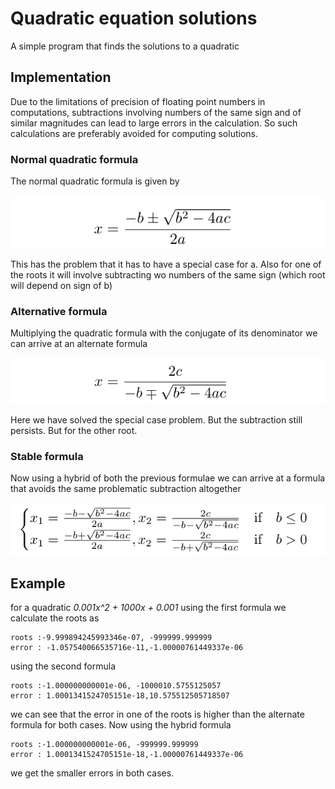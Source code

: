# Quadratic equation solutions

A simple program that finds the solutions to a quadratic

## Implementation

Due to the limitations of precision of floating point numbers in computations, subtractions involving numbers of the same sign and of similar 
magnitudes can lead to large errors in the calculation. So such calculations are preferably avoided for computing solutions.

### Normal quadratic formula

The normal quadratic formula is given by

![normal quadratic formula](./demo_images/demo_1.png)

This has the problem that it has to have a special case for a. Also for one of the roots it will involve subtracting wo numbers of the same sign (which root will depend on sign of b)

### Alternative formula

Multiplying the quadratic formula with the conjugate of its denominator we can arrive at an alternate formula

![alternate quadratic formula](./demo_images/demo_2.png)

Here we have solved the special case problem. But the subtraction still persists. But for the other root.

### Stable formula

Now using a hybrid of both the previous formulae we can arrive at a formula that avoids the same problematic subtraction altogether

![hybrid formula](./demo_images/demo_3.png)

## Example

for a quadratic *0.001x^2 + 1000x + 0.001* using the first formula we calculate the roots as
```
roots :-9.999894245993346e-07, -999999.999999
error : -1.057540066535716e-11,-1.00000761449337e-06
```
using the second formula 
```
roots :-1.000000000001e-06, -1000010.5755125057
error : 1.0001341524705151e-18,10.575512505718507
```
we can see that the error in one of the roots is higher than the alternate formula for both cases. Now using the hybrid formula
```
roots :-1.000000000001e-06, -999999.999999
error : 1.0001341524705151e-18,-1.00000761449337e-06
```
we get the smaller errors in both cases.
